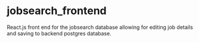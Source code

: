 # jobsearch_frontend
React.js front end for the jobsearch database allowing for editing job details and saving to backend postgres database.

